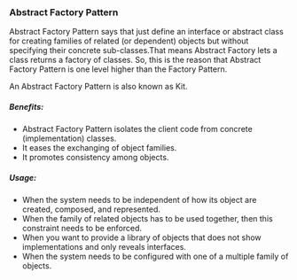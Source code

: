 ### Abstract Factory Pattern

Abstract Factory Pattern says that just define an interface or abstract class for creating families of related (or dependent) objects but without specifying their concrete sub-classes.That means Abstract Factory lets a class returns a factory of classes. So, this is the reason that Abstract Factory Pattern is one level higher than the Factory Pattern.

An Abstract Factory Pattern is also known as Kit.

##### Benefits:

 - Abstract Factory Pattern isolates the client code from concrete (implementation) classes.
 - It eases the exchanging of object families.
 - It promotes consistency among objects.
 
##### Usage:
 - When the system needs to be independent of how its object are created, composed, and represented.
 - When the family of related objects has to be used together, then this constraint needs to be enforced.
 - When you want to provide a library of objects that does not show implementations and only reveals interfaces.
 - When the system needs to be configured with one of a multiple family of objects.